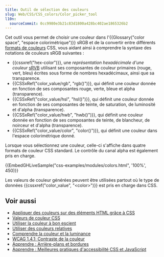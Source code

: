 ```yaml
---
title: Outil de sélection des couleurs
slug: Web/CSS/CSS_colors/Color_picker_tool
l10n:
  sourceCommit: 0cc9980e3b21c83d1800a428bc402ae1865326b2
---
```


Cet outil vous permet de choisir une couleur dans l'{{Glossary("color space", "espace colorimétrique")}} sRGB et de la convertir entre différents [formats de couleurs](/fr/docs/Web/CSS/color_value) CSS, vous aidant ainsi à comprendre la syntaxe des notations de couleurs sRGB suivantes&nbsp;:

- {{cssxref("hex-color")}}, une _représentation hexadécimale d'une couleur_ [sRVB](/fr/docs/Glossary/RGB) utilisant ses composantes de couleur primaires (rouge, vert, bleu) écrites sous forme de nombres hexadécimaux, ainsi que sa transparence.
- {{CSSxRef("color_value/rgb", "rgb()")}}, qui définit une couleur donnée en fonction de ses composantes rouge, verte, bleue et alpha (transparence).
- {{CSSxRef("color_value/hsl", "hsl()")}}, qui définit une couleur donnée en fonction de ses composantes de teinte, de saturation, de luminosité et d'alpha (transparence).
- {{CSSxRef("color_value/hwb", "hwb()")}}, qui définit une couleur donnée en fonction de ses composantes de teinte, de blancheur, de noirceur et d'alpha (transparence).
- {{CSSxRef("color_value/color", "color()")}}, qui définit une couleur dans l'espace colorimétrique donné.

Lorsque vous sélectionnez une couleur, celle-ci s'affiche dans quatre formats de couleur CSS standard. Le contrôle du canal alpha est également pris en charge.

{{EmbedGHLiveSample("css-examples/modules/colors.html", '100%', 450)}}

Les valeurs de couleur générées peuvent être utilisées partout où le type de données {{cssxref("color_value", "&lt;color&gt;")}} est pris en charge dans CSS.

## Voir aussi

- [Appliquer des couleurs sur des éléments HTML grâce à CSS](/fr/docs/Web/CSS/CSS_colors/Applying_color)
- [Valeurs de couleur CSS](/fr/docs/Web/CSS/CSS_colors/Color_values)
- [Utiliser la couleur à bon escient](/fr/docs/Web/CSS/CSS_colors/Using_color_wisely)
- [Utiliser des couleurs relatives](/fr/docs/Web/CSS/CSS_colors/Relative_colors)
- [Comprendre la couleur et la luminance](/fr/docs/Web/Accessibility/Guides/Colors_and_Luminance)
- [WCAG 1.4.1: Contraste de la couleur](/fr/docs/Web/Accessibility/Guides/Understanding_WCAG/Perceivable/Color_contrast)
- [Apprendre&nbsp;: Arrière-plans et bordures](/fr/docs/Learn_web_development/Core/Styling_basics/Backgrounds_and_borders)
- [Apprendre&nbsp;: Meilleures pratiques d'accessibilité CSS et JavaScript](/fr/docs/Learn_web_development/Core/Accessibility/CSS_and_JavaScript#couleur_et_contraste_de_couleur)
